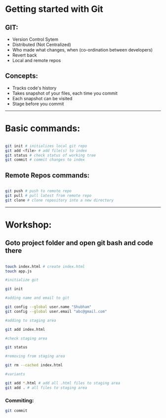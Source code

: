 <!-- this will contain the git commands -->
# Getting started with Git

## GIT:

* Version Control Sytem
* Distributed (Not Centralized)
* Who made what changes, when (co-ordination between developers)
* Revert back
* Local and remote repos

## Concepts: 

* Tracks code's history
* Takes snapshot of your files, each time you commit
* Each snapshot can be visited
* Stage before you commit

---

# Basic commands: 

```bash

git init # initializes local git repo
git add <file> # add file(s) to index
git status # check status of working tree
git commit # commit changes to index

```

## Remote Repos commands: 

```bash

git push # push to remote repo
git pull # pull latest from remote repo
git clone # clone repository into a new directory

```
---
# Workshop:
## Goto project folder and open git bash and code there

``` bash

touch index.html # create index.html
touch app.js

#initialize git

git init

#adding name and email to git

git config --global user.name "Shubham"
git config --global user.email "abc@gmail.com"

#adding to staging area

git add index.html

#check staging area

git status

#removing from staging area

git rm --cached index.html

#variants

git add *.html # add all .html files to staging area 
git add . # all files to staging area

```
### Commiting:
```bash
git commit
```








```
